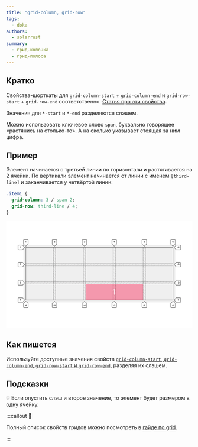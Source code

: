 ```yaml
---
title: "grid-column, grid-row"
tags:
  - doka
authors:
  - solarrust
summary:
  - грид-колонка
  - грид-полоса
---
```


## Кратко

Свойства-шорткаты для `grid-column-start` + `grid-column-end` и `grid-row-start` + `grid-row-end` соответственно. [Статья про эти свойства](/css/grid-start-end).

Значения для `*-start` и `*-end` разделяются слэшем.

Можно использовать ключевое слово `span`, буквально говорящее «растянись на столько-то». А на сколько указывает стоящая за ним цифра.

## Пример

Элемент начинается с третьей линии по горизонтали и растягивается на 2 ячейки. По вертикали элемент начинается от линии с именем `[third-line]` и заканчивается у четвёртой линии:

```css
.item1 {
  grid-column: 3 / span 2;
  grid-row: third-line / 4;
}
```

![Пример реализации свойств-шорткатов grid-column, grid-row](images/1.png)

## Как пишется

Используйте доступные значения свойств [`grid-column-start`, `grid-column-end`, `grid-row-start` и `grid-row-end`](/css/grid-start-end), разделяя их слэшем.

## Подсказки

💡 Если опустить слэш и второе значение, то элемент будет размером в одну ячейку.

:::callout 📝

Полный список свойств гридов можно посмотреть в [гайде по grid](/css/grid-guide/).

:::
